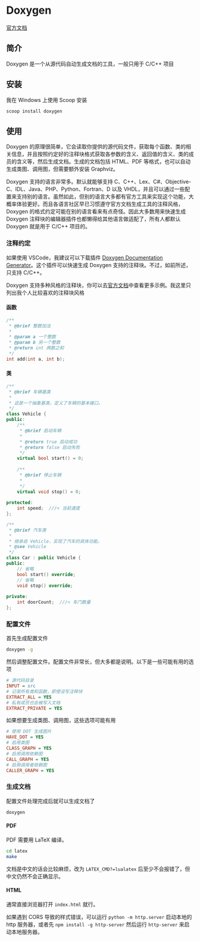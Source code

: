 # Doxygen

[官方文档](https://doxygen.cn/manual/index.html)

## 简介

Doxygen 是一个从源代码自动生成文档的工具，一般只用于 C/C++ 项目

## 安装

我在 Windows 上使用 Scoop 安装

```sh
scoop install doxygen
```

## 使用

Doxygen 的原理很简单，它会读取你提供的源代码文件，获取每个函数、类的相关信息，并且按照约定好的注释块格式获取各参数的含义、返回值的含义、类的成员的含义等，然后生成文档。生成的文档包括 HTML、PDF 等格式，也可以自动生成类图、调用图，但需要额外安装 Graphviz。

Doxygen 支持的语言非常多。默认就能够支持 C、C++、Lex、C#、Objective-C、IDL、Java、PHP、Python、Fortran、D 以及 VHDL，并且可以通过一些配置来支持别的语言。虽然如此，但别的语言大多都有官方工具来实现这个功能，大概率体验更好。而且各语言社区早已习惯遵守官方文档生成工具的注释风格，Doxygen 的格式约定可能在别的语言看来有点奇怪。因此大多数用来快速生成 Doxygen 注释块的编辑器插件也都懒得给其他语言做适配了，所有人都默认 Doxygen 就是用于  C/C++ 项目的。

### 注释约定

如果使用 VSCode，我建议可以下载插件 [Doxygen Documentation Generator](https://marketplace.visualstudio.com/items?itemName=cschlosser.doxdocgen)。这个插件可以快速生成 Doxygen 支持的注释块。不过，如前所述，只支持 C/C++。

Doxygen 支持多种风格的注释块，你可以去[官方文档](https://doxygen.cn/manual/docblocks.html#specialblock)中查看更多示例。我这里只列出我个人比较喜欢的注释块风格

#### 函数

```cpp
/**
 * @brief 整数加法
 * 
 * @param a 一个整数
 * @param b 另一个整数
 * @return int 两数之和
 */
int add(int a, int b);
```

#### 类

```cpp
/**
 * @brief 车辆基类
 * 
 * 这是一个抽象基类，定义了车辆的基本接口。
 */
class Vehicle {
public:
    /**
     * @brief 启动车辆
     * 
     * @return true 启动成功
     * @return false 启动失败
     */
    virtual bool start() = 0;
    
    /**
     * @brief 停止车辆
     * 
     */
    virtual void stop() = 0;
    
protected:
    int speed;  ///< 当前速度
};

/**
 * @brief 汽车类
 * 
 * 继承自 Vehicle，实现了汽车的具体功能。
 * @see Vehicle
 */
class Car : public Vehicle {
public:
    // 省略
    bool start() override;
    // 省略
    void stop() override;
    
private:
    int doorCount;  ///< 车门数量
};
```

### 配置文件

首先生成配置文件

```sh
doxygen -g
```

然后调整配置文件。配置文件非常长，但大多都是说明。以下是一些可能有用的选项

```ini
# 源代码目录
INPUT = src
# 记录所有类和函数，即使没写注释块
EXTRACT_ALL = YES
# 私有成员也会被写入文档
EXTRACT_PRIVATE = YES
```

如果想要生成类图、调用图，这些选项可能有用

```ini
# 使用 DOT 生成图片
HAVE_DOT = YES
# 启用类图
CLASS_GRAPH = YES
# 启用调用依赖图
CALL_GRAPH = YES
# 启用调用者依赖图
CALLER_GRAPH = YES
```

### 生成文档

配置文件处理完成后就可以生成文档了

```sh
doxygen
```

#### PDF

PDF 需要用 LaTeX 编译。

```sh
cd latex
make
```

文档是中文的话会比较麻烦，改为 `LATEX_CMD?=lualatex` 后至少不会报错了，但中文仍然不会正确显示。

#### HTML

通常直接浏览器打开 `index.html` 就行。

如果遇到 CORS 导致的样式错误，可以运行 `python -m http.server` 启动本地的 http 服务器，或者先 `npm install -g http-server` 然后运行 `http-server` 来启动本地服务器。
